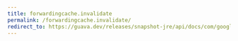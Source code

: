 ```yaml
---
title: forwardingcache.invalidate
permalink: /forwardingcache.invalidate/
redirect_to: https://guava.dev/releases/snapshot-jre/api/docs/com/google/common/cache/ForwardingCache.html#invalidate-java.lang.Object-
---
```

